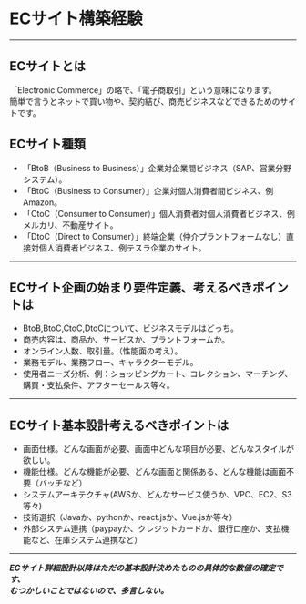 # ECサイト構築経験

---

## ECサイトとは
「Electronic Commerce」の略で、「電子商取引」という意味になります。<br>
簡単で言うとネットで買い物や、契約結び、商売ビジネスなどできるためのサイトです。

## ECサイト種類
- 「BtoB（Business to Business）」企業対企業間ビジネス（SAP、営業分野システム）。
- 「BtoC（Business to Consumer）」企業対個人消費者間ビジネス、例Amazon。
- 「CtoC（Consumer to Consumer）」個人消費者対個人消費者ビジネス、例メルカリ、不動産サイト。
- 「DtoC（Direct to Consumer）」終端企業（仲介プラントフォームなし）直接対個人消費者ビジネス、例テスラ企業のサイト。
---

## ECサイト企画の始まり要件定義、考えるべきポイントは
- BtoB,BtoC,CtoC,DtoCについて、ビジネスモデルはどっち。
- 商売内容は、商品か、サービスか、プラントフォームか。
- オンライン人数、取引量。（性能面の考え）。
- 業務モデル、業務フロー、キャラクターモデル。
- 使用者ニーズ分析、例：ショッピングカート、コレクション、マーチング、購買・支払条件、アフターセールス等々。
---

## ECサイト基本設計考えるべきポイントは
- 画面仕様。どんな画面が必要、画面中どんな項目が必要、どんなスタイルが欲しい。
- 機能仕様。どんな機能が必要、どんな画面と関係ある、どんな機能は画面不要（バッチなど）
- システムアーキテクチャ(AWSか、どんなサービス使うか、VPC、EC2、S3等々)
- 技術選択（Javaか、pythonか、react.jsか、Vue.jsか等々）
- 外部システム連携（paypayか、クレジットカードか、銀行口座か、支払機能など、在庫システム連携など）
---

***ECサイト詳細設計以降はただの基本設計決めたものの具体的な数値の確定です、***<br>
***むつかしいことではないので、多言しない。***